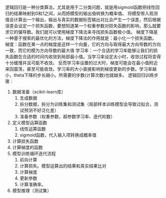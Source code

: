 
逻辑回归是一种分类算法，尤其是用于二分类问题，就是用sigmoid函数把线性回归的结果映射到0和1之间，从而把模型的输出值转换为概率值。
将模型带⼊观测值会计算出⼀个输出，输出与真实的数据标签输出对比会产生⼀个误差，然后根据误差会设定⼀个损失函数，要想知道某⼀个权重参数对损失函数的影响，那么就要求它的偏导数。我们就可以使用梯度下降法来寻找损失函数极⼩值。
梯度下降是⼀种基于搜索的最优化的方法，梯度下降法的作用就是：最小化⼀个损失函数。
梯度：函数在某⼀点的梯度是这样⼀个向量，它的方向与取得最大方向导数的方向⼀致，而它的模为方向导数的最大值
学习率：⼀个合适的学习率能够让我们的损失函数在合适的时间内收敛到局部最小值。当学习率设定太小时，收敛过程将变得十分缓慢并且可能不收敛。
反而学习率设置的过大时，梯度可能会在最小值附近来回震荡，甚至可能收敛。学习率的大小直接影响到梯度更新的步数。学习率越小，theta下降的步长越小。所需要的步数(计算次数)也就越多。
逻辑回归训练步骤：
1. 数据准备（scikit-learn库）
    1. 生成数据
    2. 拆分数据，拆分为训练集和测试集（局部样本训练模型会导致过拟合，测试预测不好泛化差）
    3. 准备参数（权重参数，超参数学习率、迭代轮数）
2. 定义模型运算函数
    1. 线性运算函数
    2. sigmoid函数，代入输入项转换成概率值
3. 计算损失函数
4. 计算梯度的函数
5. 模型训练循环迭代流程
    1. 前向计算
    2. 计算损失。模型运算出的结果和真实结果比对
    3. 计算梯度
    4. 更新参数
    5. 计算准确率。
6. 模型推理（测试集）
